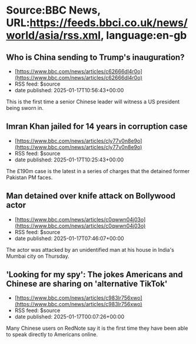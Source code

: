 # Source:BBC News, URL:https://feeds.bbci.co.uk/news/world/asia/rss.xml, language:en-gb

## Who is China sending to Trump's inauguration?
 - [https://www.bbc.com/news/articles/c62666dl4r0o](https://www.bbc.com/news/articles/c62666dl4r0o)
 - RSS feed: $source
 - date published: 2025-01-17T10:56:43+00:00

This is the first time a senior Chinese leader will witness a US president being sworn in.

## Imran Khan jailed for 14 years in corruption case
 - [https://www.bbc.com/news/articles/cly77v0n8e9o](https://www.bbc.com/news/articles/cly77v0n8e9o)
 - RSS feed: $source
 - date published: 2025-01-17T10:25:43+00:00

The £190m case is the latest in a series of charges that the detained former Pakistan PM faces.

## Man detained over knife attack on Bollywood actor
 - [https://www.bbc.com/news/articles/c0qwwn04j03o](https://www.bbc.com/news/articles/c0qwwn04j03o)
 - RSS feed: $source
 - date published: 2025-01-17T07:46:07+00:00

The actor was attacked by an unidentified man at his house in India's Mumbai city on Thursday.

## 'Looking for my spy': The jokes Americans and Chinese are sharing on 'alternative TikTok'
 - [https://www.bbc.com/news/articles/c983lr756xwo](https://www.bbc.com/news/articles/c983lr756xwo)
 - RSS feed: $source
 - date published: 2025-01-17T00:07:26+00:00

Many Chinese users on RedNote say it is the first time they have been able to speak directly to Americans online.


